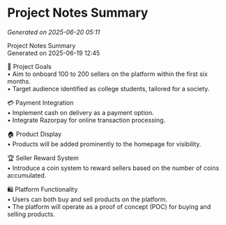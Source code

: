# Project Notes Summary

*Generated on 2025-06-20 05:11*

Project Notes Summary  
Generated on 2025-06-19 12:45  

🎯 Project Goals  
• Aim to onboard 100 to 200 sellers on the platform within the first six months.  
• Target audience identified as college students, tailored for a society.

💳 Payment Integration  
• Implement cash on delivery as a payment option.  
• Integrate Razorpay for online transaction processing.

🏠 Product Display  
• Products will be added prominently to the homepage for visibility.

🏆 Seller Reward System  
• Introduce a coin system to reward sellers based on the number of coins accumulated.

🛍️ Platform Functionality  
• Users can both buy and sell products on the platform.  
• The platform will operate as a proof of concept (POC) for buying and selling products.